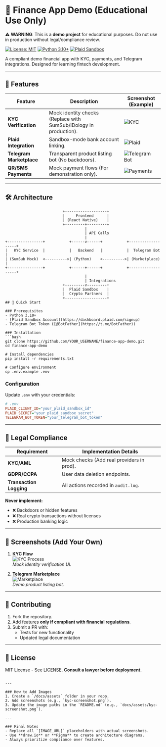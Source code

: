 # 🏦 Finance App Demo (Educational Use Only)

⚠️ **WARNING**: This is a **demo project** for educational purposes. Do not use in production without legal/compliance review.

[![License: MIT](https://img.shields.io/badge/License-MIT-yellow.svg)](https://opensource.org/licenses/MIT)
[![Python 3.10+](https://img.shields.io/badge/Python-3.10%2B-blue.svg)](https://www.python.org/)
[![Plaid Sandbox](https://img.shields.io/badge/Plaid-Sandbox-orange)](https://plaid.com/)

A compliant demo financial app with KYC, payments, and Telegram integrations. Designed for learning fintech development.

---

## 📱 Features

| Feature                | Description                                                                 | Screenshot (Example)            |
|------------------------|-----------------------------------------------------------------------------|----------------------------------|
| **KYC Verification**   | Mock identity checks (Replace with SumSub/IDology in production).          | ![KYC][kyc-img]                 |
| **Plaid Integration**  | Sandbox-mode bank account linking.                                         | ![Plaid][plaid-img]             |
| **Telegram Marketplace** | Transparent product listing bot (No backdoors).                          | ![Telegram Bot][telegram-img]   |
| **QR/SMS Payments**    | Mock payment flows (For demonstration only).                              | ![Payments][payments-img]       |

[kyc-img]: docs/assets/kyc-screenshot.png
[plaid-img]: docs/assets/plaid-screenshot.png
[telegram-img]: docs/assets/telegram-screenshot.png
[payments-img]: docs/assets/payments-screenshot.png

---

## 🛠️ Architecture

```plaintext
                          +-------------------+
                          |     Frontend      |
                          | (React Native)    |
                          +---------+---------+
                                    |
                                    | API Calls
                                    |
+----------------+           +------v------+           +-------------------+
|   KYC Service  |           |   Backend   |           |  Telegram Bot     |
| (SumSub Mock)  <---------->| (Python)    <---------->| (Marketplace)     |
+----------------+           +------+------+           +-------------------+
                                    |
                                    | Integrations
                          +---------v---------+
                          |  Plaid Sandbox    |
                          |  Crypto Partners  |
                          +-------------------+
## 🚀 Quick Start

### Prerequisites
- Python 3.10+
- [Plaid Sandbox Account](https://dashboard.plaid.com/signup)
- Telegram Bot Token ([@BotFather](https://t.me/BotFather))

### Installation
```bash
git clone https://github.com/YOUR_USERNAME/finance-app-demo.git
cd finance-app-demo

# Install dependencies
pip install -r requirements.txt

# Configure environment
cp .env.example .env
```

### Configuration
Update `.env` with your credentials:
```ini
# .env
PLAID_CLIENT_ID="your_plaid_sandbox_id"
PLAID_SECRET="your_plaid_sandbox_secret"
TELEGRAM_BOT_TOKEN="your_telegram_bot_token"
```

---

## 📜 Legal Compliance

| Requirement             | Implementation Details                     |
|-------------------------|--------------------------------------------|
| **KYC/AML**             | Mock checks (Add real providers in prod).  |
| **GDPR/CCPA**           | User data deletion endpoints.              |
| **Transaction Logging** | All actions recorded in `audit.log`.       |

**Never implement:**
- ❌ Backdoors or hidden features
- ❌ Real crypto transactions without licenses
- ❌ Production banking logic

---

## 📸 Screenshots (Add Your Own)

1. **KYC Flow**  
   ![KYC Process](docs/assets/kyc-screenshot.png)  
   *Mock identity verification UI.*

2. **Telegram Marketplace**  
   ![Marketplace](docs/assets/telegram-screenshot.png)  
   *Demo product listing bot.*

---

## 🤝 Contributing

1. Fork the repository.  
2. Add features **only if compliant with financial regulations**.  
3. Submit a PR with:  
   - Tests for new functionality  
   - Updated legal documentation  

---

## 📄 License

MIT License - See [LICENSE](LICENSE). **Consult a lawyer before deployment.**
```

---

### How to Add Images
1. Create a `/docs/assets` folder in your repo.
2. Add screenshots (e.g., `kyc-screenshot.png`).
3. Update the image paths in the `README.md` (e.g., `docs/assets/kyc-screenshot.png`).

---

### Final Notes
- Replace all `[IMAGE_URL]` placeholders with actual screenshots.
- Use **draw.io** or **Figma** to create architecture diagrams.
- Always prioritize compliance over features.
